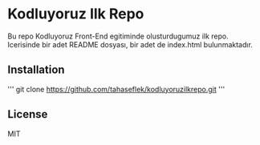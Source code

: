 # Kodluyoruz Ilk Repo
Bu repo Kodluyoruz Front-End egitiminde olusturdugumuz ilk repo. Icerisinde bir adet README dosyası, bir adet de index.html bulunmaktadır.

## Installation

'''
git clone https://github.com/tahaseflek/kodluyoruzilkrepo.git
'''

## License 
MIT